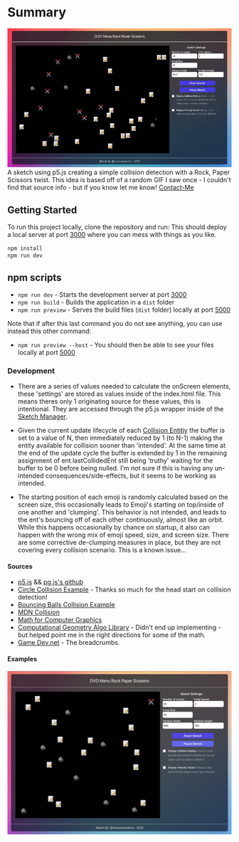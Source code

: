 # Summary

![A gif!](src/assets/Demo_Gif.gif)
A sketch using p5.js creating a simple collision detection with a Rock, Paper Scissors twist. This idea is based off of a random GIF I saw once - I couldn't find that source info - but if you know let me know! [Contact-Me](mailto:horaciovelvetine@gmail.com)

## Getting Started

To run this project locally, clone the repository and run: This should deploy a local server at port [3000](http://localhost:3000/) where you can mess with things as you like.

```
npm install
npm run dev
```

## npm scripts

- `npm run dev` - Starts the development server at port [3000](http://localhost:3000/)
- `npm run build` - Builds the application in a `dist` folder
- `npm run preview` - Serves the build files (`dist` folder) locally at port [5000](http://localhost:3000/)

Note that if after this last command you do not see anything, you can use instead this other command:

- `npm run preview --host` - You should then be able to see your files locally at port [5000](http://localhost:3000/)

### Development

- There are a series of values needed to calculate the onScreen elements, these 'settings' are stored as values inside of the index.html file. This means theres only 1 originating source for these values, this is intentional. They are accessed through the p5.js wrapper inside of the [Sketch Manager]('/src/models/sketch_manager.js').

- Given the current update lifecycle of each [Collision Entitiy]('/src/models/collision_entity.js') the buffer is set to a value of N, then immediately reduced by 1 (to N-1) making the entity available for collision sooner than 'intended'. At the same time at the end of the update cycle the buffer is extended by 1 in the remaining assignment of ent.lastCollidedEnt still being 'truthy' waiting for the buffer to be 0 before being nulled. I'm not sure if this is having any un-intended consequences/side-effects, but it seems to be working as intended.

- The starting position of each emoji is randomly calculated based on the screen size, this occasionally leads to Emoji's starting on top/inside of one another and 'clumping'. This behavior is not intended, and leads to the ent's bouncing off of each other continuously, almost like an orbit. While this happens occasionally by chance on startup, it also can happen with the wrong mix of emoji speed, size, and screen size. There are some corrective de-clumping measures in place, but they are not covering every collision scenario. This is a known issue...

#### Sources

- [p5.js](https://p5js.org/) && [pg.js's github](https://github.com/processing/p5.js)
- [Circle Collision Example](https://p5js.org/examples/motion-circle-collision.html) - Thanks so much for the head start on collision detection!
- [Bouncing Balls Collision Example](https://p5js.org/examples/motion-bouncy-bubbles.html)
- [MDN Collision](https://developer.mozilla.org/en-US/docs/Games/Techniques/2D_collision_detection)
- [Math for Computer Graphics](https://www.scratchapixel.com/index.html)
- [Computational Geometry Algo Library](https://www.cgal.org/) - Didn't end up implementing - but helped point me in the right directions for some of the math.
- [Game Dev.net](https://www.gamedev.net/) - The breadcrumbs.

#### Examples

![A gif!](src/assets/Screenshot.png)

